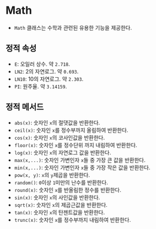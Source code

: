 # Math

- `Math` 클래스는 수학과 관련된 유용한 기능을 제공한다.

## 정적 속성

- `E`: 오일러 상수. 약 `2.718`.
- `LN2`: 2의 자연로그. 약 `0.693`.
- `LN10`: 10의 자연로그. 약 `2.303`.
- `PI`: 원주율. 약 `3.14159`.

## 정적 메서드

- `abs(x)`: 숫자인 `x`의 절댓값을 반환한다.
- `ceil(x)`: 숫자인 `x`를 정수부까지 올림하여 반환한다.
- `cos(x)`: 숫자인 `x`의 코사인값을 반환한다.
- `floor(x)`: 숫자인 `x`를 정수단위 까지 내림하여 반환한다.
- `log(x)`: 숫자인 `x`의 자연로그 값을 반환한다.
- `max(x,...)`: 숫자인 가변인자 `x`들 중 가장 큰 값을 반환한다.
- `min(x,...)`: 숫자인 가변인자 `x`들 중 가장 작은 값을 반환한다.
- `pow(x, y)`: `x`의 `y`제곱을 반환한다.
- `random()`: `0`이상 `1`미만의 난수를 반환한다.
- `round(x)`: 숫자인 `x`를 반올림한 정수를 반환한다.
- `sin(x)`: 숫자인 `x`의 사인값을 반환한다.
- `sqrt(x)`: 숫자인 `x`의 제곱근값을 반환한다.
- `tan(x)`: 숫자인 `x`의 탄젠트값을 반환한다.
- `trunc(x)`: 숫자인 `x`를 정수부까지 내림하여 반환한다.
